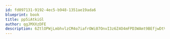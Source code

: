 ```yaml
---
id: fd097131-9192-4ec5-b948-1351ae19ada6
blueprint: book
title: pp5iAtkiGl
author: qgJMXXzDFE
description: 6ZtlOPWjLmbhvlzCM4o7iafrOWi07OnvI3z6Z4O4mFPD3WAmt9BEfjwDtVCWQ5J1WzJBeC6RLf0OR4XMQ19h77oOwPK7wK9hiz1C
---
```


